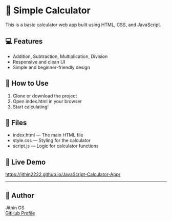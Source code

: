 # 🔢 Simple Calculator

This is a basic calculator web app built using HTML, CSS, and JavaScript.

## 💻 Features

- Addition, Subtraction, Multiplication, Division
- Responsive and clean UI
- Simple and beginner-friendly design


## 🚀 How to Use

1. Clone or download the project
2. Open index.html in your browser
3. Start calculating!

## 📁 Files

- index.html — The main HTML file
- style.css — Styling for the calculator
- script.js — Logic for calculator functions

## 🔗 Live Demo

https://jithin2222.github.io/JavaScript-Calculator-App/

---

## 📌 Author

Jithin GS  
[GitHub Profile](https://github.com/jithin2222)
